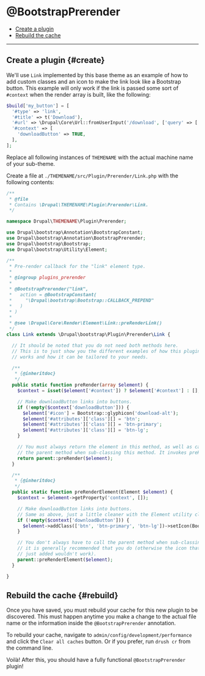 <!-- @file Documentation for the @BootstrapPrerender annotated discovery plugin. -->
<!-- @defgroup -->
<!-- @ingroup -->
# @BootstrapPrerender

- [Create a plugin](#create)
- [Rebuild the cache](#rebuild)

---

## Create a plugin {#create}

We'll use `Link` implemented by this base theme as an example of how to add
custom classes and an icon to make the link look like a Bootstrap button. This
example will only work if the link is passed some sort of `#context` when the
render array is built, like the following:

```php
$build['my_button'] = [
  '#type' => 'link',
  '#title' => t('Download'),
  '#url' => \Drupal\Core\Url::fromUserInput('/download', ['query' => ['item' => '1234']]),
  '#context' => [
    'downloadButton' => TRUE,
  ],
];
```

Replace all following instances of `THEMENAME` with the actual machine name of
your sub-theme.

Create a file at `./THEMENAME/src/Plugin/Prerender/Link.php` with the
following contents:

```php
/**
 * @file
 * Contains \Drupal\THEMENAME\Plugin\Prerender\Link.
 */

namespace Drupal\THEMENAME\Plugin\Prerender;

use Drupal\bootstrap\Annotation\BootstrapConstant;
use Drupal\bootstrap\Annotation\BootstrapPrerender;
use Drupal\bootstrap\Bootstrap;
use Drupal\bootstrap\Utility\Element;

/**
 * Pre-render callback for the "link" element type.
 *
 * @ingroup plugins_prerender
 *
 * @BootstrapPrerender("link",
 *   action = @BootstrapConstant(
 *     "\Drupal\bootstrap\Bootstrap::CALLBACK_PREPEND"
 *   )
 * )
 *
 * @see \Drupal\Core\Render\Element\Link::preRenderLink()
 */
class Link extends \Drupal\bootstrap\Plugin\Prerender\Link {

  // It should be noted that you do not need both methods here.
  // This is to just show you the different examples of how this plugin
  // works and how it can be tailored to your needs.

  /**
   * {@inheritdoc}
   */
  public static function preRender(array $element) {
    $context = isset($element['#context']) ? $element['#context'] : [];

    // Make downloadButton links into buttons.
    if (!empty($context['downloadButton'])) {
      $element['#icon'] = Bootstrap::glyphicon('download-alt');
      $element['#attributes']['class'][] = 'btn';
      $element['#attributes']['class'][] = 'btn-primary';
      $element['#attributes']['class'][] = 'btn-lg';
    }

    // You must always return the element in this method, as well as call
    // the parent method when sub-classing this method. It invokes preRenderElement().
    return parent::preRender($element);
  }

  /**
   * {@inheritdoc}
   */
  public static function preRenderElement(Element $element) {
    $context = $element->getProperty('context', []);

    // Make downloadButton links into buttons.
    // Same as above, just a little cleaner with the Element utility class.
    if (!empty($context['downloadButton'])) {
      $element->addClass(['btn', 'btn-primary', 'btn-lg'])->setIcon(Bootstrap::glyphicon('download-alt'));
    }

    // You don't always have to call the parent method when sub-classing, but
    // it is generally recommended that you do (otherwise the icon that was
    // just added wouldn't work).
    parent::preRenderElement($element);
  }

}

```

## Rebuild the cache {#rebuild}

Once you have saved, you must rebuild your cache for this new plugin to be
discovered. This must happen anytime you make a change to the actual file name
or the information inside the `@BootstrapPrerender` annotation.

To rebuild your cache, navigate to `admin/config/development/performance` and
click the `Clear all caches` button. Or if you prefer, run `drush cr` from the
command line.

Voilà! After this, you should have a fully functional `@BootstrapPrerender` plugin!
